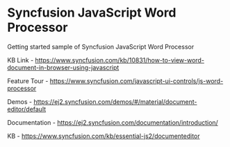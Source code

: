 # Syncfusion JavaScript Word Processor
Getting started sample of Syncfusion JavaScript Word Processor

KB Link - https://www.syncfusion.com/kb/10831/how-to-view-word-document-in-browser-using-javascript

Feature Tour - https://www.syncfusion.com/javascript-ui-controls/js-word-processor

Demos - https://ej2.syncfusion.com/demos/#/material/document-editor/default

Documentation - https://ej2.syncfusion.com/documentation/introduction/

KB - https://www.syncfusion.com/kb/essential-js2/documenteditor
